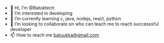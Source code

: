 - 👋 Hi, I’m @Batuktech
- 👀 I’m interested in developing 
- 🌱 I’m currently learning c, java, nodejs, react, python
- 💞️ I’m looking to collaborate on who can teach me to reach successsful developer
- 📫 How to reach me batuukka@gmail.com

<!---
Batuktech/Batuktech is a ✨ special ✨ repository because its `README.md` (this file) appears on your GitHub profile.
You can click the Preview link to take a look at your changes.
--->
